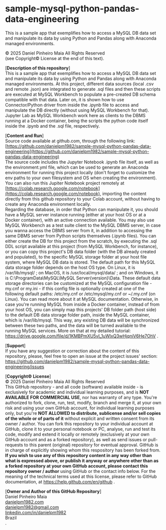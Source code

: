 # sample-mysql-python-pandas-data-engineering
This is a sample app that exemplifies how to access a MySQL DB data set and manipulate its data by using Python and Pandas along with Anaconda managed environments.

© 2025 Daniel Pinheiro Maia All Rights Reserved<br>
(see Copyright© License at the end of this text).

[**Description of this repository**]<br>
This is a sample app that exemplifies how to access a MySQL DB data set and manipulate its data by using Python and Pandas along with Anaconda managed environments. At this project, different data sources (local .csv and remote .json) are integrated to generate .sql files and then these scripts are executed at MySQL Workbench to populate a pre-created DB schema compatible with that data. Later on, it is shown how to use Connector/Python driver from inside the .ipynb file to access and manipulate the DB directly (without using MySQL Workbench for that). Jupyter Lab as MySQL Workbench work here as clients to the DBMS running at a Docker container, being the scripts the python code itself inside the .ipynb and the .sql file, respectively.

[**Content and Run**]<br>
Source code available at github.com, through the following link:<br>
[https://github.com/danielpm1982/sample-mysql-python-pandas-data-engineering](https://github.com/danielpm1982/sample-mysql-python-pandas-data-engineering) <br>
The source code includes the Jupyter Notebook .ipynb file itself, as well as the environment.yml file, which can be used to generate an Anaconda environment for running this project locally (don't forget to customize the env paths to your own filesystem and OS when creating the environment).<br>
You can also run this Jupiter Notebook project remotely at [https://colab.research.google.com/notebook](https://colab.research.google.com/notebook), importing the content directly from this github repository to your Colab account, without having to create any Anaconda environment locally.<br>
Regarding the database, in order that Python can manipulate it, you should have a MySQL server instance running (either at your host OS or at a Docker container), with an active connection available. You may also use MySQL Workbench as a test suite client to the MySQL DBMS server, in case you wanna access the DBMS server from it, in addition to accessing the same DBMS server from Python scripts themselves (.ipynb files). You can either create the DB for this project from the scratch, by executing the .sql DDL script available at this project (from MySQL Workbench, for instance), or you can copy this project's DB data folder (with the DB already created and populated), to the specific MySQL storage folder at your host file system, where MySQL DB data is stored. The default path for this MySQL data storage folder depends on the host OS type. On Linux, it is /var/lib/mysql/ ; on MacOS, it is /usr/local/mysql/data/ ; and on Windows, it is C:\ProgramData\MySQL\MySQL Server{version}\Data. These default data storage directories can be customized at the MySQL configuration file - my.cnf or my.ini - if this config file is optionally created at one of the following default paths: /etc/my.cnf or /etc/mysql/my.cnf or ~/.my.cnf (on Linux). You can read more about it at MySQL documentation. Otherwise, in case you're running MySQL from inside a Docker container, instead of from your host OS, you can simply map this projects' DB folder path (host side) to the default DB data storage folder path, inside the MySQL container, which is /var/lib/mysql. This way, any existing DB data will be synchronized between these two paths, and the data will be turned available to the running MySQL services. More on that at my detailed tutorial: https://drive.google.com/file/d/1KMBPmXU5vI_1uWlxQ3wHjqniV6He7OhV .

[**Support**]<br>
If you have any suggestion or correction about the content of this repository, please, feel free to open an issue at the project issues' section:<br>
https://github.com/danielpm1982/sample-mysql-python-pandas-data-engineering/issues

[**Copyright© License**]<br>
© 2025 Daniel Pinheiro Maia All Rights Reserved<br>
This GitHub repository - and all code (software) available inside - is exclusively for academic and individual learning purposes, and is **NOT AVAILABLE FOR COMMERCIAL USE**, nor has warranty of any type. You're authorized to fork, clone, run, test, modify, branch and merge it, at your own risk and using your own GitHub account, for individual learning purposes only, but you're **NOT ALLOWED to distribute, sublicense and/or sell copies of the whole or of parts of it** without explicit and written consent from its owner / author. You can fork this repository to your individual account at GitHub, clone it to your personal notebook or PC, analyse, run and test its code, modify and extend it locally or remotely (exclusively at your own GitHub account and as a forked repository), as well as send issues or pull-requests to this parent (original) repository for eventual approval. GitHub is in charge of explicitly showing whom this respository has been forked from. **If you wish to use any of this repository content in any way other than what is expressed above, or publish it anyway or anywhere other than as a forked repository at your own GitHub account, please contact this repository owner / author** using GitHub or the contact info below. For the meaning of the technical terms used at this license, please refer to GitHub documentation, at https://help.github.com/en/github .

[**Owner and Author of this GitHub Repository**]<br>
Daniel Pinheiro Maia<br>
[danielpm1982.com](https://www.danielpm1982.com)<br>
danielpm1982@gmail.com<br>
[linkedin.com/in/danielpm1982](https://www.linkedin.com/in/danielpm1982)<br>
Brazil<br>
.
